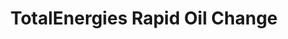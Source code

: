 ---
title: "TotalEnergies Rapid Oil Change"
url: /mayaguez/totalenergies-rapid-oil-change/
shop: car repair
---